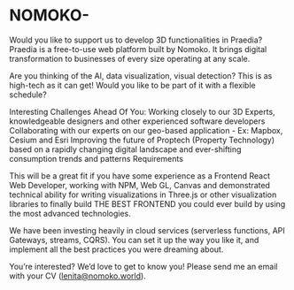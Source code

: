 # NOMOKO-
Would you like to support us to develop 3D functionalities in Praedia? Praedia is a free-to-use web platform built by Nomoko. It brings digital transformation to businesses of every size operating at any scale.

Are you thinking of the Al, data visualization, visual detection? This is as high-tech as it can get! Would you like to be part of it with a flexible schedule?

Interesting Challenges Ahead Of You:
Working closely to our 3D Experts, knowledgeable designers and other experienced software developers
Collaborating with our experts on our geo-based application - Ex: Mapbox, Cesium and Esri
Improving the future of Proptech (Property Technology) based on a rapidly changing digital landscape and ever-shifting consumption trends and patterns
Requirements

This will be a great fit if you have some experience as a Frontend React Web Developer, working with NPM, Web GL, Canvas and demonstrated technical ability for writing visualizations in Three.js or other visualization libraries to finally build THE BEST FRONTEND you could ever build by using the most advanced technologies.


We have been investing heavily in cloud services (serverless functions, API Gateways, streams, CQRS). You can set it up the way you like it, and implement all the best practices you were dreaming about.

You’re interested? We’d love to get to know you! Please send me an email with your CV (lenita@nomoko.world).
